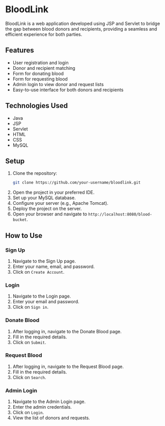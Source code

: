 # BloodLink

BloodLink is a web application developed using JSP and Servlet to bridge the gap between blood donors and recipients, providing a seamless and efficient experience for both parties.

## Features

- User registration and login
- Donor and recipient matching
- Form for donating blood
- Form for requesting blood
- Admin login to view donor and request lists
- Easy-to-use interface for both donors and recipients

## Technologies Used

- Java
- JSP
- Servlet
- HTML
- CSS
- MySQL

## Setup

1. Clone the repository:
    ```sh
    git clone https://github.com/your-username/bloodlink.git
    ```
2. Open the project in your preferred IDE.
3. Set up your MySQL database.
4. Configure your server (e.g., Apache Tomcat).
5. Deploy the project on the server.
6. Open your browser and navigate to `http://localhost:8080/blood-bucket`.

## How to Use

### Sign Up

1. Navigate to the Sign Up page.
2. Enter your name, email, and password.
3. Click on `Create Account`.

### Login

1. Navigate to the Login page.
2. Enter your email and password.
3. Click on `Sign in`.

### Donate Blood

1. After logging in, navigate to the Donate Blood page.
2. Fill in the required details.
3. Click on `Submit`.

### Request Blood

1. After logging in, navigate to the Request Blood page.
2. Fill in the required details.
3. Click on `Search`.

### Admin Login

1. Navigate to the Admin Login page.
2. Enter the admin credentials.
3. Click on `Login`.
4. View the list of donors and requests.
